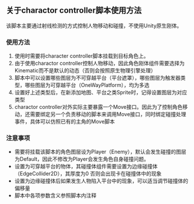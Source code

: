 ## 关于charactor controller脚本使用方法
该脚本主要通过射线检测的方式控制人物移动和碰撞，不使用Unity原生刚体。
### 使用方法

1. 使用时需要将character controller脚本挂载到目标角色上。
2. 由于使用charactor controller控制人物移动，因此角色刚体组件需要选择为Kinematic而不是默认的动态（否则会按照原生物理引擎处理）
3. 脚本中可以设置哪些图层为不可穿越平台（平台遮罩），哪些图层为触发器类型，哪些图层为可穿越平台（OneWayPlatform），均为多选
4. 设置好上述类型后，在新添加地图、平台之类Sprite时，记得设置图层为对应类型
5. charactor controller对外实际主要暴露一个Move接口。因此为了控制角色移动，还需要绑定另一个负责移动的脚本来调用Move接口，同时绑定碰撞处理事件，具体可以仿照已有的主角的Move脚本

### 注意事项
- 需要将挂载该脚本的角色图层设为Player（Enemy），默认会发生碰撞的图层为Default，因此不修改为Player会发生角色自身碰撞问题。
- 设置为可穿越平台的物体，其碰撞体组件需要设置为边缘碰撞体（EdgeCollider2D），其厚度为0 否则会出现卡在碰撞体中的现象
- 设置为边缘碰撞体后如果发生人物陷入平台中的现象，可以适当调节碰撞体的偏移量
- 脚本中各项参数含义参照脚本内注释